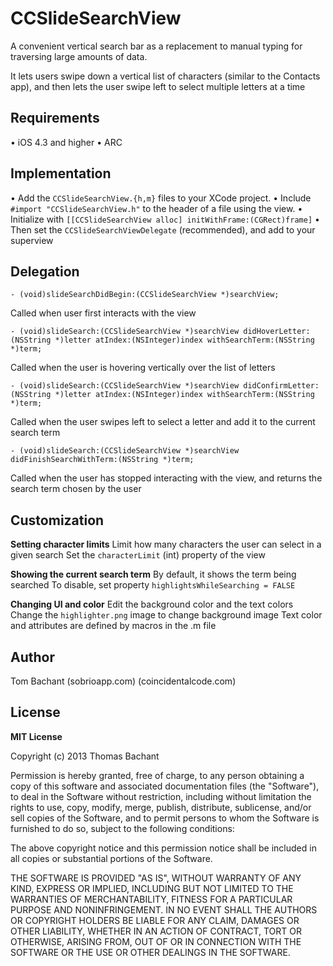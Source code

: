 CCSlideSearchView
=================

A convenient vertical search bar as a replacement to manual typing for traversing large amounts of data.

It lets users swipe down a vertical list of characters (similar to the Contacts app), and then lets the user swipe left to select multiple letters at a time

Requirements
--------
• iOS 4.3 and higher
• ARC

Implementation
-------
• Add the `CCSlideSearchView.{h,m}` files to your XCode project.
• Include `#import "CCSlideSearchView.h"` to the header of a file using the view.
• Initialize with `[[CCSlideSearchView alloc] initWithFrame:(CGRect)frame]`
• Then set the `CCSlideSearchViewDelegate` (recommended), and add to your superview

Delegation
-------
`- (void)slideSearchDidBegin:(CCSlideSearchView *)searchView;`

Called when user first interacts with the view


`- (void)slideSearch:(CCSlideSearchView *)searchView didHoverLetter:(NSString *)letter atIndex:(NSInteger)index withSearchTerm:(NSString *)term;`

Called when the user is hovering vertically over the list of letters


`- (void)slideSearch:(CCSlideSearchView *)searchView didConfirmLetter:(NSString *)letter atIndex:(NSInteger)index withSearchTerm:(NSString *)term;`

Called when the user swipes left to select a letter and add it to the current search term


`- (void)slideSearch:(CCSlideSearchView *)searchView didFinishSearchWithTerm:(NSString *)term;`

Called when the user has stopped interacting with the view, and returns the search term chosen by the user


Customization
-------
**Setting character limits**
Limit how many characters the user can select in a given search
Set the `characterLimit` (int) property of the view

**Showing the current search term**
By default, it shows the term being searched
To disable, set property `highlightsWhileSearching = FALSE`

**Changing UI and color**
Edit the background color and the text colors
Change the `highlighter.png` image to change background image
Text color and attributes are defined by macros in the .m file

Author
-------
Tom Bachant
(sobrioapp.com)
(coincidentalcode.com)

License
-------
**MIT License**

Copyright (c) 2013 Thomas Bachant

Permission is hereby granted, free of charge, to any person obtaining a copy of this software and associated documentation files (the "Software"), to deal in the Software without restriction, including without limitation the rights to use, copy, modify, merge, publish, distribute, sublicense, and/or sell copies of the Software, and to permit persons to whom the Software is furnished to do so, subject to the following conditions:

The above copyright notice and this permission notice shall be included in all copies or substantial portions of the Software.

THE SOFTWARE IS PROVIDED "AS IS", WITHOUT WARRANTY OF ANY KIND, EXPRESS OR IMPLIED, INCLUDING BUT NOT LIMITED TO THE WARRANTIES OF MERCHANTABILITY, FITNESS FOR A PARTICULAR PURPOSE AND NONINFRINGEMENT. IN NO EVENT SHALL THE AUTHORS OR COPYRIGHT HOLDERS BE LIABLE FOR ANY CLAIM, DAMAGES OR OTHER LIABILITY, WHETHER IN AN ACTION OF CONTRACT, TORT OR OTHERWISE, ARISING FROM, OUT OF OR IN CONNECTION WITH THE SOFTWARE OR THE USE OR OTHER DEALINGS IN THE SOFTWARE.
